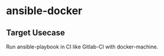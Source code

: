 ansible-docker
======

Target Usecase
------

Run ansible-playbook in CI like Gitlab-CI with docker-machine.
